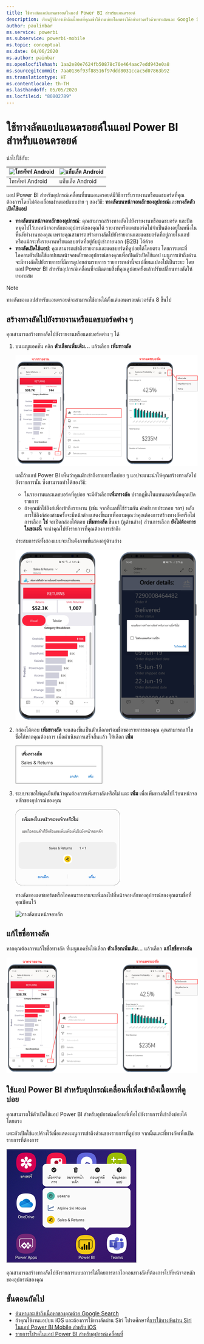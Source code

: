 ```yaml
---
title: ใช้ทางลัดแอปแอนดรอยด์ในแอป Power BI สำหรับแอนดรอยด์
description: เรียนรู้วิธีการเข้าถึงเนื้อหาที่คุณเข้าใช้งานบ่อยโดยตรงได้อย่างรวดเร็วด้วยทางลัดและ Google Search
author: paulinbar
ms.service: powerbi
ms.subservice: powerbi-mobile
ms.topic: conceptual
ms.date: 04/06/2020
ms.author: painbar
ms.openlocfilehash: 1aa2e80e7624fb50878c70e464aac7edd943e0a8
ms.sourcegitcommit: 7aa0136f93f88516f97ddd8031ccac5d07863b92
ms.translationtype: HT
ms.contentlocale: th-TH
ms.lasthandoff: 05/05/2020
ms.locfileid: "80802789"
---
```

# <a name="use-android-app-shortcuts-in-the-power-bi-android-app"></a>ใช้ทางลัดแอปแอนดรอยด์ในแอป Power BI สำหรับแอนดรอยด์

นำไปใช้กับ:

| ![โทรศัพท์ Android](./media/mobile-app-quick-access-shortcuts/android-logo-40-px.png) | ![แท็บเล็ต Android](./media/mobile-app-quick-access-shortcuts/android-logo-40-px.png) |
|:--- |:--- |
| โทรศัพท์ Android |แท็บเล็ต Android |

แอป Power BI สำหรับอุปกรณ์เคลื่อนที่บนแอนดรอยด์มีวิธีการรับรายงานหรือแดชบอร์ดที่คุณต้องการโดยไม่ต้องเลื่อนผ่านแอปแบบง่าย ๆ สองวิธี: **ทางลัดบนหน้าจอหลักของอุปกรณ์**และ**ทางลัดตัวเปิดใช้แอป** 
 * **ทางลัดบนหน้าจอหลักของอุปกรณ์**: คุณสามารถสร้างทางลัดไปยังรายงานหรือแดชบอร์ด และปักหมุดไปไว้บนหน้าจอหลักของอุปกรณ์ของคุณได้ รายงานหรือแดชบอร์ดไม่จำเป็นต้องอยู่ในหนึ่งในพื้นที่ทำงานของคุณ เพราะคุณสามารถสร้างทางลัดไปยังรายงานและแดชบอร์ดที่อยู่ภายในแอป หรือแม้กระทั่งรายงานหรือแดชบอร์ดที่อยู่กับผู้เช่าภายนอก (B2B) ได้ด้วย
 * **ทางลัดเปิดใช้แอป**: คุณสามารถเข้าถึงรายงานและแดชบอร์ดที่ดูบ่อยได้โดยตรง โดยการแตะที่ไอคอนตัวเปิดใช้แอปบนหน้าจอหลักของอุปกรณ์ของคุณเพื่อเปิดตัวเปิดใช้แอป เมนูการเข้าถึงด่วนจะมีทางลัดไปยังรายการที่มีการดูบ่อยสามรายการ รายการเหล่านี้จะเปลี่ยนแปลงไปเป็นระยะ โดยแอป Power BI สำหรับอุปกรณ์เคลื่อนที่จะติดตามสิ่งที่คุณดูบ่อยครั้งแล้วปรับเปลี่ยนทางลัดให้เหมาะสม

 >[!NOTE]
 >ทางลัดของแอปสำหรับแอนดรอยด์จะสามารถใช้งานได้ตั้งแต่แอนดรอยด์เวอร์ชัน 8 ขึ้นไป

## <a name="create-a-shortcut-to-any-report-or-dashboard"></a>สร้างทางลัดไปยังรายงานหรือแดชบอร์ดต่าง ๆ

คุณสามารถสร้างทางลัดไปยังรายงานหรือแดชบอร์ดต่าง ๆ ได้

1. บนเมนูแอคชัน คลิก **ตัวเลือกเพิ่มเติม...** แล้วเลือก **เพิ่มทางลัด**

   ![เมนูการเพิ่มทางลัด](media/mobile-app-quick-access-shortcuts/mobile-add-shortcut-action-menu.png)

   และี้ถ้าแอป Power BI เห็นว่าคุณมักเข้าถึงรายการใดบ่อย ๆ แอปจะแนะนำให้คุณสร้างทางลัดไปยังรายการนั้น ซึ่งสามารถทำได้สองวิธี:
   * ในรายงานและแดชบอร์ดที่ดูบ่อย จะมีตัวเลือก**เพิ่มทางลัด** ปรากฏขึ้นในแบนเนอร์เมื่อคุณเปิดรายการ
   * ถ้าคุณมักใช้ลิงก์เพื่อเข้าถึงรายงาน (เช่น จากอีเมลที่ใช้ร่วมกัน คำอธิบายประกอบ ฯลฯ) หลังการใช้ลิงก์สองสามครั้งจะมีหน้าต่างแสดงขึ้นมาเพื่อถามคุณว่าคุณต้องการสร้างทางลัดหรือไม่ การเลือก **ใช่** จะเปิดกล่องโต้ตอบ **เพิ่มทางลัด** ขึ้นมา (ดูด้านล่าง) ส่วนการเลือก **ยังไม่ต้องการในขณะนี้** จะนำคุณไปยังรายการที่คุณต้องการเข้าถึง
   
   ประสบการณ์ทั้งสองแบบจะเป็นดังภาพที่แสดงอยู่ด้านล่าง

   ![เพิ่มแบนเนอร์ทางลัด](media/mobile-app-quick-access-shortcuts/mobile-add-shortcut-banner.png)


 1. กล่องโต้ตอบ **เพิ่มทางลัด** จะแสดงขึ้นเป็นตัวเลือกพร้อมชื่อของรายการของคุณ คุณสามารถแก้ไขชื่อได้หากคุณต้องการ เมื่อดำเนินการเสร็จสิ้นแล้ว ให้เลือก **เพิ่ม**

    ![กล่องโต้ตอบของการเพิ่มทางลัด](media/mobile-app-quick-access-shortcuts/mobile-add-shortcut-dialog.png)

1. ระบบจะขอให้คุณยืนยันว่าคุณต้องการเพิ่มทางลัดหรือไม่ แตะ **เพิ่ม** เพื่อเพิ่มทางลัดไปไว้บนหน้าจอหลักของอุปกรณ์ของคุณ

   ![ยืนยันทางลัด](media/mobile-app-quick-access-shortcuts/mobile-confirm-shortcut.png)

   ทางลัดของแดชบอร์ดหรือไอคอนรายงานจะเพิ่มลงไปที่หน้าจอหลักของอุปกรณ์ของคุณตามชื่อที่คุณป้อนไว้

   ![ทางลัดบนหน้าจอหลัก](media/mobile-app-quick-access-shortcuts/mobile-shortcut-on-home-screen.png)

## <a name="edit-the-shortcut-name"></a>แก้ไขชื่อทางลัด

หากคุณต้องการแก้ไขชื่อทางลัด ที่เมนูแอคชันให้เลือก **ตัวเลือกเพิ่มเติม...** แล้วเลือก **แก้ไขชื่อทางลัด**

 ![แก้ไขชื่อทางลัด](media/mobile-app-quick-access-shortcuts/mobile-edit-shortcut.png)

## <a name="use-the-power-bi-mobile-app-launcher-to-access-frequently-viewed-content"></a>ใช้แอป Power BI สำหรับอุปกรณ์เคลื่อนที่เพื่อเข้าถึงเนื้อหาที่ดูบ่อย

คุณสามารถใช้ตัวเปิดใช้แอป Power BI สำหรับอุปกรณ์เคลื่อนที่เพื่อไปยังรายการที่เข้าถึงบ่อยได้โดยตรง

แตะตัวเปิดใช้แอปค้างไว้เพื่อแสดงเมนูการเข้าถึงด่วนของรายการที่ดูบ่อย จากนั้นแตะที่ทางลัดเพื่อเปิดรายการที่ต้องการ

![เมนูการเข้าถึงด่วนของตัวเปิดใช้แอปสำหรับอุปกรณ์เคลื่อนที่](media/mobile-app-quick-access-shortcuts/mobile-shortcut-from-quick-access-menu.png)

คุณสามารถสร้างทางลัดไปยังรายการแบบถาวรได้โดยการลากไอคอนทางลัดที่ต้องการไปที่หน้าจอหลักของอุปกรณ์ของคุณ

## <a name="next-steps"></a>ขั้นตอนถัดไป
* [ค้นหาและเข้าถึงเนื้อหาของคุณด้วย Google Search](mobile-app-find-access-google-search.md)
* ถ้าคุณใช้งานแอปบน iOS และต้องการใช้ทางลัดผ่าน Siri โปรดศึกษาที่[การใช้ทางลัดผ่าน Siri ในแอป Power BI Mobile สำหรับ iOS](mobile-apps-ios-siri-shortcuts.md)
* [รายการโปรดในแอป Power BI สำหรับอุปกรณ์เคลื่อนที่](mobile-apps-favorites.md)
